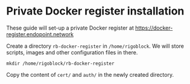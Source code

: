 # Private Docker register installation

These guide will set-up a private Docker register at https://docker-register.endopoint.network

Create a directory `rb-docker-register` in `/home/rigoblock`. We will store scripts, images and other configuration files in there. 

    mkdir /home/rigoblock/rb-docker-register

Copy the content of `cert/` and `auth/` in the newly created directory.

